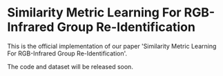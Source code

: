 # Similarity Metric Learning For RGB-Infrared Group Re-Identification

This is the official implementation of our paper 'Similarity Metric Learning For RGB-Infrared Group Re-Identification'.

The code and dataset will be released soon.
